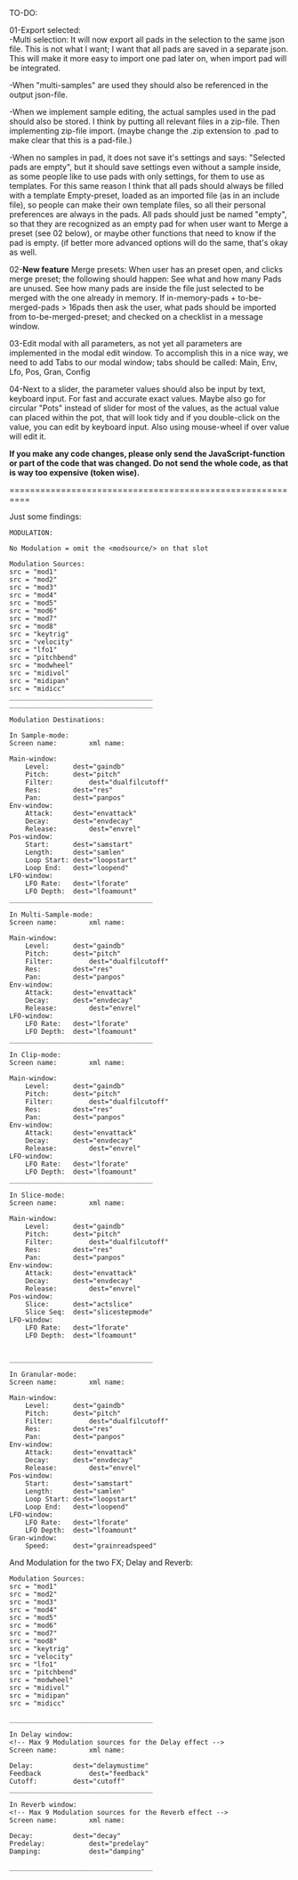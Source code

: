 TO-DO:

01-Export selected:      
-Multi selection: It will now export all pads in the selection to the same json file. This is not what I want; I want that all pads are saved in a separate json. This will make it more easy to import one pad later on, when import pad will be integrated. 

-When "multi-samples" are used they should also be referenced in the output json-file.

-When we implement sample editing, the actual samples used in the pad should also be stored. I think by putting all relevant files in a zip-file. Then implementing zip-file import. (maybe change the .zip extension to .pad to make clear that this is a pad-file.)

-When no samples in pad, it does not save it's settings and says: "Selected pads are empty", but it should save settings even without a sample inside, as some people like to use pads with only settings, for them to use as templates. For this same reason I think that all pads should always be filled with a template Empty-preset, loaded as an imported file (as in an include file), so people can make their own template files, so all their personal preferences are always in the pads. All pads should just be named "empty", so that they are recognized as an empty pad for when user want to Merge a preset (see 02 below), or maybe other functions that need to know if the pad is empty. (if better more advanced options will do the same, that's okay as well.
		
02-**New feature** Merge presets: When user has an preset open, and clicks merge preset; the following should happen: See what and how many Pads are unused. See how many pads are inside the file just selected to be merged with the one already in memory. If in-memory-pads + to-be-merged-pads > 16pads then ask the user, what pads should be imported from to-be-merged-preset; and checked on a checklist in a message window.


03-Edit modal with all parameters, as not yet all parameters are implemented in the modal edit window. To accomplish this in a nice way, we need to add Tabs to our modal window; tabs should be called: Main, Env, Lfo, Pos, Gran, Config

04-Next to a slider, the parameter values should also be input by text, keyboard input. For fast and accurate exact values. Maybe also go for circular "Pots" instead of slider for most of the values, as the actual value can placed within the pot, that will look tidy and if you double-click on the value, you can edit by keyboard input. Also using mouse-wheel if over value will edit it.

**If you make any code changes, please __only__ send the JavaScript-function or part of the code that was changed. __Do not__ send the whole code, as that is way too expensive (token wise).**

==========================================================

Just some findings:

```
MODULATION:

No Modulation = omit the <modsource/> on that slot

Modulation Sources:
src = "mod1"     
src = "mod2"     
src = "mod3"     
src = "mod4"     
src = "mod5"     
src = "mod6"     
src = "mod7"     
src = "mod8"     
src = "keytrig"  
src = "velocity" 
src = "lfo1"     
src = "pitchbend"
src = "modwheel"
src = "midivol" 
src = "midipan" 
src = "midicc"  
____________________________________
____________________________________

Modulation Destinations:

In Sample-mode:
Screen name:		xml name:				

Main-window:
	Level:   	dest="gaindb"       
	Pitch:		dest="pitch"        
	Filter: 		dest="dualfilcutoff"
	Res:     	dest="res"             
	Pan:     	dest="panpos"
Env-window:
	Attack:		dest="envattack" 
	Decay:		dest="envdecay"  
	Release:		dest="envrel"    
Pos-window:
	Start:		dest="samstart" 	
	Length:		dest="samlen"   
	Loop Start:	dest="loopstart"
	Loop End:	dest="loopend"  
LFO-window:
	LFO Rate:	dest="lforate"  
	LFO Depth:	dest="lfoamount"
____________________________________

In Multi-Sample-mode:
Screen name:		xml name:

Main-window:
	Level:   	dest="gaindb"       
	Pitch:		dest="pitch"        
	Filter: 		dest="dualfilcutoff"
	Res:     	dest="res"             
	Pan:     	dest="panpos"
Env-window:
	Attack:		dest="envattack" 
	Decay:		dest="envdecay"  
	Release:		dest="envrel"    
LFO-window:
	LFO Rate:	dest="lforate"  
	LFO Depth:	dest="lfoamount"
____________________________________

In Clip-mode:
Screen name:		xml name:

Main-window:
	Level:   	dest="gaindb"       
	Pitch:		dest="pitch"        
	Filter: 		dest="dualfilcutoff"
	Res:     	dest="res"             
	Pan:     	dest="panpos"
Env-window:
	Attack:		dest="envattack" 
	Decay:		dest="envdecay"  
	Release:		dest="envrel"    
LFO-window:
	LFO Rate:	dest="lforate"  
	LFO Depth:	dest="lfoamount"
____________________________________

In Slice-mode:
Screen name:		xml name:

Main-window:
	Level:   	dest="gaindb"       
	Pitch:		dest="pitch"        
	Filter: 		dest="dualfilcutoff"
	Res:     	dest="res"             
	Pan:     	dest="panpos"
Env-window:
	Attack:		dest="envattack" 
	Decay:		dest="envdecay"  
	Release:		dest="envrel"    
Pos-window:		
	Slice:		dest="actslice"
	Slice Seq:	dest="slicestepmode"  
LFO-window:
	LFO Rate:	dest="lforate"  
	LFO Depth:	dest="lfoamount"


____________________________________

In Granular-mode:
Screen name:		xml name:

Main-window:
	Level:   	dest="gaindb"       
	Pitch:		dest="pitch"        
	Filter: 		dest="dualfilcutoff"
	Res:     	dest="res"             
	Pan:     	dest="panpos"
Env-window:
	Attack:		dest="envattack" 
	Decay:		dest="envdecay"  
	Release:		dest="envrel"    
Pos-window:
	Start:		dest="samstart" 	
	Length:		dest="samlen"   
	Loop Start:	dest="loopstart"
	Loop End:	dest="loopend"  
LFO-window:
	LFO Rate:	dest="lforate"  
	LFO Depth:	dest="lfoamount"
Gran-window:
	Speed:		dest="grainreadspeed"
```


And Modulation for the two FX; 
Delay and Reverb:
```
Modulation Sources:
src = "mod1"     
src = "mod2"     
src = "mod3"     
src = "mod4"     
src = "mod5"     
src = "mod6"     
src = "mod7"     
src = "mod8"     
src = "keytrig"  
src = "velocity" 
src = "lfo1"     
src = "pitchbend"
src = "modwheel"
src = "midivol" 
src = "midipan" 
src = "midicc"  

____________________________________

In Delay window:
<!-- Max 9 Modulation sources for the Delay effect -->
Screen name:		xml name:

Delay:			dest="delaymustime"
Feedback			dest="feedback"     
Cutoff:			dest="cutoff"        
____________________________________

In Reverb window:
<!-- Max 9 Modulation sources for the Reverb effect -->
Screen name:		xml name:

Decay:			dest="decay"	
Predelay:			dest="predelay"	
Damping:			dest="damping"	

____________________________________
```
           	